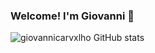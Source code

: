 ### Welcome! I'm Giovanni 💫

![giovannicarvxlho GitHub stats](https://github-readme-stats.vercel.app/api?username=giovannicarvxlho&show_icons=true)
